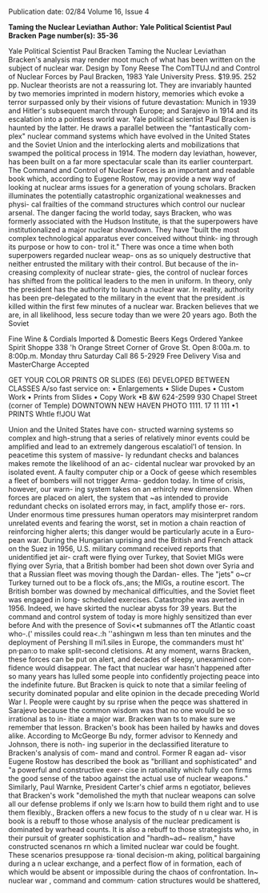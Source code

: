 Publication date: 02/84
Volume 16, Issue 4

**Taming the Nuclear Leviathan**
**Author: Yale Political Scientist Paul Bracken**
**Page number(s): 35-36**

Yale Political Scientist Paul Bracken 
Taming the Nuclear Leviathan 
Bracken's analysis may 
render moot much of what 
has been written on the 
subject of nuclear war. 
Design by Tony Reese 
The ComTTUJ.nd and Control of Nuclear Forces 
by Paul Bracken, 1983 Yale University 
Press. $19.95. 252 pp. 
Nuclear theorists are not a reassuring 
lot. They are invariably haunted by 
two memories imprinted in modern 
history, memories which evoke a terror 
surpassed only by their visions of 
future devastation: Munich in 1939 and 
Hitler's subsequent march through 
Europe; and Sarajevo in 1914 and its 
escalation into a pointless world war. 
Yale political scientist Paul Bracken 
is haunted by the latter. He draws a 
parallel between the "fantastically com-
plex" nuclear command systems which 
have evolved in the United States and 
the Soviet Union and the interlocking 
alerts and mobilizations that swamped 
the political process in 1914. The 
modern day leviathan, however, has 
been built on a far more spectacular 
scale than its earlier counterpart. 
The Command and Control of Nuclear 
Forces is an important and readable 
book which, according to Eugene 
Rostow, may provide a new way of 
looking at nuclear arms issues for a 
generation of young scholars. Bracken 
illuminates the potentially catastrophic 
organizational weaknesses and physi-
cal frailties of the command structures 
which control our nuclear arsenal. The 
danger facing the world today, says 
Bracken, who was formerly associated 
with the Hudson Institute, is that the 
superpowers have institutionalized a 
major nuclear showdown. They have 
"built the most complex technological 
apparatus ever conceived without think-
ing through its purpose or how to con-
trol it." 
There was once a time when both 
superpowers regarded nuclear weap-
ons as so uniquely destructive that 
neither entrusted the military with 
their control. But because of the in-
creasing complexity of nuclear strate-
gies, the control of nuclear forces has 
shifted from the political leaders to the 
men in uniform. In theory, only the 
president has the authority to launch a 
nuclear war. In reality, authority has 
been pre-delegated to the military in the 
event that the president .is killed within 
the first few minutes of a nuclear war. 
Bracken believes that we are, in all 
likelihood, less secure today than we 
were 20 years ago. Both the Soviet


Fine Wine & Cordials 
Imported & Domestic Beers 
Kegs Ordered 
Yankee 
Spirit 
Shoppe 
338 'h Orange Street 
Corner of Grove St. 
Open 8:00a.m. to 8:00p.m. 
Monday thru Saturday 
Call 86 5-2929 
Free Delivery 
Visa and MasterCharge Accepted


GET YOUR COLOR PRINTS 
OR SLIDES (E6) DEVELOPED 
BETWEEN CLASSES 
A/so fast service on: 
• Enlargements 
• Slide Dupes 
• Custom Work 
• Prints from Slides 
• Copy Work 
•B &W 
624-2599 
930 Chapel Street 
(corner of Temple) 
DOWNTOWN NEW HAVEN 
PHOTO 1111. 17 11 
111 •1 
PRINTS Whtle f!JOU Wat 

Union and the United States have con-
structed warning systems so complex 
and high-strung that a series of 
relatively 
minor events could 
be 
amplified and lead to an extremely 
dangerous escalatiol'l of tension. 
In peacetime this system of massive-
ly redundant checks and balances 
makes remote the likelihood of an ac-
cidental nuclear war provoked by an 
isolated event. A faulty computer chip 
or a Oock of geese which resembles a 
fleet of bombers will not trigger Arma-
geddon today. 
In time of crisis, however, our warn-
ing system takes on an erhircly new 
dimension. When forces are placed on 
alert, the system that ~as intended to 
provide redundant checks on isolated 
errors may, in fact, amplify those er-
rors. Under enormous time pressures 
human operators may misinterpret 
random unrelated events and fearing 
the worst, set in motion a chain reaction 
of reinforcing higher alerts; this danger 
would be particularly acute in a Euro-
pean war. 
During the Hungarian uprising and 
the British and French attack on the 
Suez in 1956, U.S. military command 
received reports that unidentified jet air-
craft were flying over Turkey, that 
Soviet MIGs were flying over Syria, 
that a British bomber had been shot 
down over Syria and that a Russian 
fleet was moving though the Dardan-
elles. The "jets" o~cr Turkey turned 
out to be a flock ofs\.,ans; the MIGs, a 
routine escort. The British bomber was 
downed by mechanical difficulties, and 
the Soviet fleet was engaged in long-
scheduled exercises. 
Catastrophe was averted in 1956. 
Indeed, we have skirted the nuclear 
abyss for 39 years. But the command 
and control system of today is more 
highly sensitized than ever before And 
with the presence of Sovi<•t submannes 
ofT the Atlantic coast who-.(' missiles 
could rea<.:h \'\'ashingwn m less than 
ten minutes and the deployment of 
Pershing II mi1.siles in Europe, the 
commanders must ht' pn·pan:o to 
make split-second cletisions. 
At any moment, warns Bracken, 
these forces can be put on alert, and 
decades of sleepy, unexamined con-
fidence would disappear. The fact that 
nuclear war hasn't happened after so 
many years has lulled some people into 
confidently projecting peace into the 
indefinite future. But Bracken is quick 
to note that a similar feeling of security 
dominated popular and elite opinion in 
the decade preceding World War I. 
People were caught by su rprise when 
the peqce was shattered in Sarajevo 
because the common wisdom was that 
no one would be so irrational as to in-
itiate a major war. Bracken wan ts to 
make sure we remember that lesson. 
Bracken's book has been hailed by 
hawks and doves alike. According to 
McGeorge Bu ndy, former advisor to 
Kennedy and Johnson, there is noth-
ing superior in 
the declassified 
literature to Bracken's analysis of com-
mand and control. Former R eagan ad-
visor Eugene Rostow has described the 
book as "brilliant and sophisticated" 
and "a powerful and constructive exer-
cise in rationality which fully con firms 
the good sense of the taboo against the 
actual 
use of nuclear 
weapons." 
Similarly, 
Paul Warnke, President 
Carter's chief arms n egotiator, believes 
that Bracken's work "demolished the 
myth that nuclear weapons can solve 
all our defense problems if only we 
ls:arn how to build them right and to 
use them flexibly., 
Bracken offers a new focus to the 
study of n u clear war. H is book is a 
rebuff to those whose analysis of the 
nuclear predicament is dominated by 
warhead counts. It is also a rebuff to 
those strategists who, in their pursuit of 
greater sophistication and "hardh~ad~ 
realism," have constructed scenanos rn 
which a limited nuclear war could be 
fought. These scenarios presuppose ra· 
tional 
decision-m aking, 
political 
bargaining during a n uclear exchange, 
and a perfect flow of in formation, each 
of which would be absent or impossible 
during the chaos of confrontation. In~ 
nuclear war , command and commum· 
cation structures would be shattered,